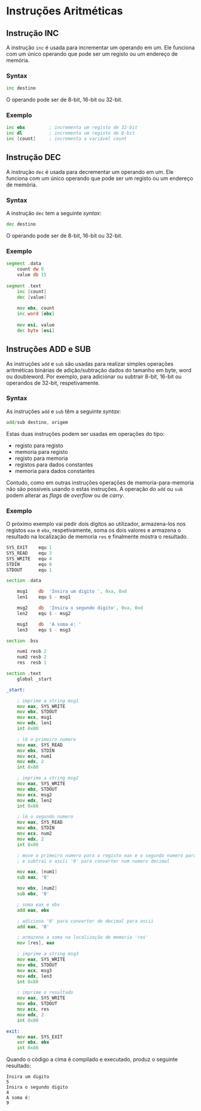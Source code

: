 # Instruções Aritméticas

## Instrução INC

A instrução `inc` é usada para incrementar um operando em um. Ele funciona com um único operando que pode ser um registo ou um endereço de memória.

### Syntax

```asm
inc destino
```

O operando pode ser de 8-bit, 16-bit ou 32-bit.

### Exemplo

```asm
inc ebx         ; incrementa um registo de 32-bit
inc dl          ; incrementa um registo de 8-bit
inc [count]     ; incrementa a variável count
```

## Instrução DEC

A instrução `dec` é usada para decrementar um operando em um. Ele funciona com um único operando que pode ser um registo ou um endereço de memória.

### Syntax

A instrução `dec` tem a seguinte *syntax*:

```asm
dec destino
```

O operando pode ser de 8-bit, 16-bit ou 32-bit.

### Exemplo

```asm
segment .data
    count dw 0
    value db 15
    
segment .text
    inc [count]
    dec [value]
    
    mov ebx, count
    inc word [ebx]
    
    mov esi, value
    dec byte [esi]
```

## Instruções ADD e SUB

As instruções `add` e `sub` são usadas para realizar simples operações aritméticas binárias de adição/subtração dados do tamanho em byte, word ou doubleword. Por exemplo, para adicionar ou subtrair 8-bit, 16-bit ou operandos de 32-bit, respetivamente.

### Syntax
As instruções `add` e `sub` têm a seguinte *syntax*:

```asm
add/sub destino, origem
```

Estas duas instruções podem ser usadas em operações do tipo:

* registo para registo
* memoria para registo
* registo para memoria
* registos para dados constantes
* memoria para dados constantes

Contudo, como em outras instruções operações de memoria-para-memoria não são possíveis usando o estas instruções. A operação do `add` ou `sub` podem alterar as *flags* de *overflow* ou de *carry*.

### Exemplo

O próximo exemplo vai pedir dois dígitos ao utilizador, armazena-los nos registos `eax` e `ebx`, respetivamente, soma os dois valores e armazena o resultado na localização de memoria `res` e finalmente mostra o resultado.

```asm
SYS_EXIT    equ 1
SYS_READ    equ 3
SYS_WRITE   equ 4
STDIN       equ 0
STDOUT      equ 1

section .data

    msg1    db  'Insira um digito ', 0xa, 0xd
    len1    equ $ - msg1

    msg2    db  'Insira o segundo digito', 0xa, 0xd
    len2    equ $ - msg2

    msg3    db  'A soma é: '
    len3    equ $ - msg3

section .bss

    num1 resb 2
    num2 resb 2
    res  resb 1

section .text
    global _start

_start:

    ; imprime a string msg1
    mov eax, SYS_WRITE
    mov ebx, STDOUT
    mov ecx, msg1
    mov edx, len1
    int 0x80

    ; lê o primeiro numero
    mov eax, SYS_READ
    mov ebx, STDIN
    mov ecx, num1
    mov edx, 2
    int 0x80

    ; imprime a string msg2
    mov eax, SYS_WRITE
    mov ebx, STDOUT
    mov ecx, msg2
    mov edx, len2
    int 0x80

    ; lê o segundo numero
    mov eax, SYS_READ
    mov ebx, STDIN
    mov ecx, num2
    mov edx, 2
    int 0x80

    ; move o primeiro numero para o registo eax e o segundo numero para ebx
    ; e subtrai o ascii '0' para converter num numero decimal

    mov eax, [num1]
    sub eax, '0'

    mov ebx, [num2]
    sub ebx, '0'

    ; soma eax e ebx
    add eax, ebx

    ; adiciona '0' para converter de decimal para ascii
    add eax, '0'

    ; armazena a soma na localização de memoria 'res'
    mov [res], eax

    ; imprime a string msg3
    mov eax, SYS_WRITE
    mov ebx, STDOUT
    mov ecx, msg3
    mov edx, len3
    int 0x80

    ; imprime o resultado
    mov eax, SYS_WRITE
    mov ebx, STDOUT
    mov ecx, res
    mov edx, 2
    int 0x80

exit:
    mov eax, SYS_EXIT
    xor ebx, ebx
    int 0x80
```

Quando o código a cima é compilado e executado, produz o seguinte resultado:

```text
Insira um digito
5
Insira o segundo digito
4
A soma é: 
9
```

